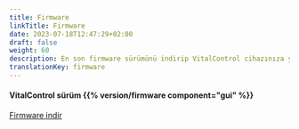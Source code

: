 ```yaml
---
title: Firmware
linkTitle: Firmware
date: 2023-07-18T12:47:29+02:00
draft: false
weight: 60
description: En son firmware sürümünü indirip VitalControl cihazınıza yükleyin.
translationKey: firmware
---
```

#### VitalControl sürüm {{% version/firmware component="gui" %}}

<a href="/download/firmware.vcu" role="button" class="btn btn-primary btn-lg">Firmware indir</a>
